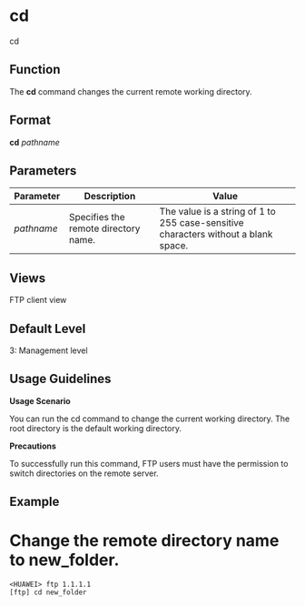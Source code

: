 cd
==

cd

Function
--------



The **cd** command changes the current remote working directory.




Format
------

**cd** *pathname*


Parameters
----------

| Parameter | Description | Value |
| --- | --- | --- |
| *pathname* | Specifies the remote directory name. | The value is a string of 1 to 255 case-sensitive characters without a blank space. |



Views
-----

FTP client view


Default Level
-------------

3: Management level


Usage Guidelines
----------------

**Usage Scenario**

You can run the cd command to change the current working directory. The root directory is the default working directory.

**Precautions**

To successfully run this command, FTP users must have the permission to switch directories on the remote server.


Example
-------

# Change the remote directory name to new\_folder.
```
<HUAWEI> ftp 1.1.1.1
[ftp] cd new_folder

```